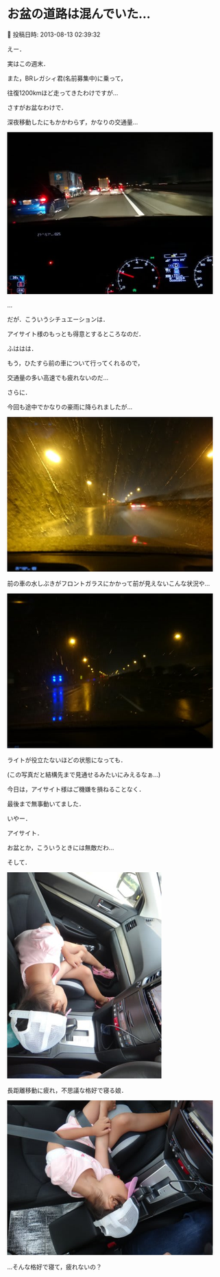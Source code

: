 # お盆の道路は混んでいた…

📅 投稿日時: 2013-08-13 02:39:32

えー．


実はこの週末．


また，BRレガシィ君(名前募集中)に乗って，


往復1200kmほど走ってきたわけですが…





さすがお盆なわけで．


深夜移動したにもかかわらず，かなりの交通量…




![206b18c334d3d6a74230aaff5ee81c8a.jpg](images/206b18c334d3d6a74230aaff5ee81c8a.jpg)




…


だが．こういうシチュエーションは．


アイサイト様のもっとも得意とするところなのだ．


ふははは．


もう，ひたすら前の車について行ってくれるので，


交通量の多い高速でも疲れないのだ…





さらに．


今回も途中でかなりの豪雨に降られましたが…




![7347e34261823ad991d454b9feebbd30.jpg](images/7347e34261823ad991d454b9feebbd30.jpg)




前の車の水しぶきがフロントガラスにかかって前が見えないこんな状況や…




![9d3df754b73cb59eb1992acc79ab924d.jpg](images/9d3df754b73cb59eb1992acc79ab924d.jpg)




ライトが役立たないほどの状態になっても．


(この写真だと結構先まで見通せるみたいにみえるなぁ…)


今日は，アイサイト様はご機嫌を損ねることなく．


最後まで無事動いてました．





いやー．


アイサイト．


お盆とか，こういうときには無敵だわ…





そして．




![1943feb2fc7b86508c5ea2306cfea52b.jpg](images/1943feb2fc7b86508c5ea2306cfea52b.jpg)




長距離移動に疲れ，不思議な格好で寝る娘．




![e82723f63451e90c973591b90b957836.jpg](images/e82723f63451e90c973591b90b957836.jpg)




…そんな格好で寝て，疲れないの？
